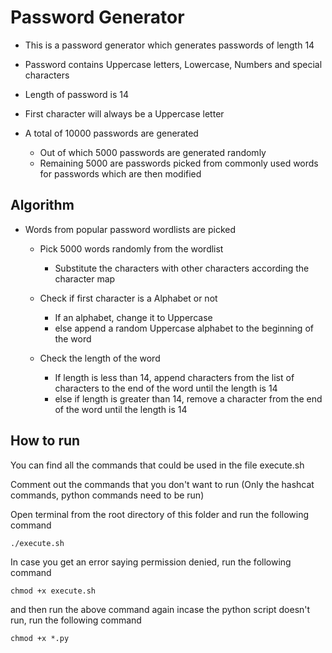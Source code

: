 Password Generator
==================
- This is a password generator which generates passwords of length 14

- Password contains Uppercase letters, Lowercase, Numbers and special characters

- Length of password is 14

- First character will always be a Uppercase letter

- A total of 10000 passwords are generated
     - Out  of which 5000 passwords are generated randomly
     - Remaining 5000 are passwords picked from commonly used words for passwords which are then modified

Algorithm
----------

- Words from popular password wordlists are picked
    - Pick 5000 words randomly from the wordlist
        - Substitute the characters with other characters according the character map
     - Check if first character is a Alphabet or not
        - If an alphabet, change it to Uppercase
        - else append a random Uppercase alphabet to the beginning of the word
    
    - Check the length of the word
        - If length is less than 14, append characters from the list of characters to the end of the word until the length is 14
        - else if length is greater than 14, remove a character from the end of the word until the length is 14

How to run
-----------
You can find all the commands that could be used in the file execute.sh

Comment out the commands that you don't want to run (Only the hashcat commands, python commands need to be run)

Open terminal from the root directory of this folder
and run the following command
```
./execute.sh
```
In case you get an error saying permission denied, run the following command
```
chmod +x execute.sh
```
and then run the above command again
incase the python script doesn't run, run the following command
```
chmod +x *.py
```
